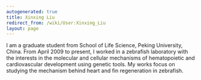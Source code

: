 ```yaml
---
autogenerated: true
title: Xinxing Liu
redirect_from: /wiki/User:Xinxing_Liu
layout: page
---
```


I am a graduate student from School of Life Science, Peking University,
China. From April 2009 to present, I worked in a zebrafish laboratory
with the interests in the molecular and cellular mechanisms of
hematopoietic and cardiovascular development using genetic tools. My
works focus on studying the mechanism behind heart and fin regeneration
in zebrafish.
